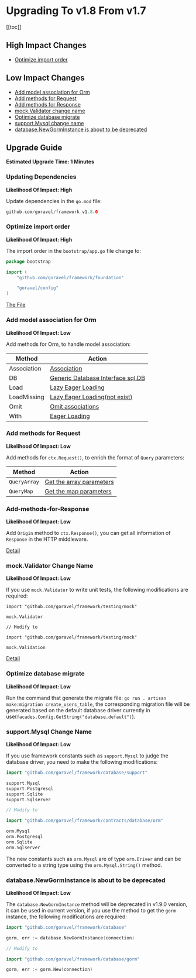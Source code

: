 # Upgrading To v1.8 From v1.7

[[toc]]

## High Impact Changes

- [Optimize import order](#Optimize-import-order)

## Low Impact Changes

- [Add model association for Orm](#Add-model-association-for-Orm)
- [Add methods for Request](#Add-methods-for-Request)
- [Add methods for Response](#Add-methods-for-Response)
- [mock.Validator change name](#mock.Validator-Change-Name)
- [Optimize database migrate](#Optimize-database-migrate)
- [support.Mysql change name](#support.Mysql-Change-Name)
- [database.NewGormInstance is about to be deprecated](#database.NewGormInstance-is-about-to-be-deprecated)

## Upgrade Guide

**Estimated Upgrade Time: 1 Minutes**

### Updating Dependencies

**Likelihood Of Impact: High**

Update dependencies in the `go.mod` file:

```go
github.com/goravel/framework v1.8.0
```

### Optimize import order

**Likelihood Of Impact: High**

The import order in the `bootstrap/app.go` file change to:

```go
package bootstrap

import (
	"github.com/goravel/framework/foundation"

	"goravel/config"
)
```

[The File](https://github.com/goravel/goravel/blob/v1.8.0/bootstrap/app.go)

### Add model association for Orm

**Likelihood Of Impact: Low**

Add methods for Orm, to handle model association:

| Method       | Action                              |
| -----------  | --------------------------------- |
| Association  | [Association](../ORM/association.md#Find-Associations) |
| DB           | [Generic Database Interface sql.DB](../ORM/getting-started.md#Generic-Database-Interface-sql.DB) |
| Load         | [Lazy Eager Loading](../ORM/association.md#Lazy-Eager-Loading) |
| LoadMissing  | [Lazy Eager Loading(not exist)](../ORM/association.md#Lazy-Eager-Loading)           |
| Omit         | [Omit associations](../ORM/association.md#Create-or-Update-Associations)     |
| With         | [Eager Loading](../ORM/association.md#Eager-Loading)     |

### Add methods for Request

**Likelihood Of Impact: Low**

 Add methods for `ctx.Request()`, to enrich the format of `Query` parameters: 

| Method        | Action                              |
| -----------  | --------------------------------- |
| `QueryArray` | [Get the array parameters](../the-basics/request.md#Retrieving-Input-From-The-Query-String) |
| `QueryMap`   | [Get the map parameters](../the-basics/request.md#Retrieving-Input-From-The-Query-String) |

### Add-methods-for-Response

**Likelihood Of Impact: Low**

Add `Origin` method to `ctx.Response()`, you can get all  information of `Response` in the HTTP middleware.

[Detail](../the-basics/response.md#Get-Response)

### mock.Validator Change Name

**Likelihood Of Impact: Low**

If you use `mock.Validator` to write unit tests, the following modifications are required:

```
import "github.com/goravel/framework/testing/mock"

mock.Validator

// Modify to

import "github.com/goravel/framework/testing/mock"

mock.Validation
```

[Detail](../digging-deeper/mock.md#Mock-facades.Validation)

### Optimize database migrate

**Likelihood Of Impact: Low**

Run the command that generate the migrate file: `go run . artisan make:migration create_users_table`, the corresponding migration file will be generated based on the default database driver currently in use(`facades.Config.GetString("database.default")`).

### support.Mysql Change Name

**Likelihood Of Impact: Low**

If you use framework constants such as `support.Mysql` to judge the database driver, you need to make the following modifications:

```go
import "github.com/goravel/framework/database/support"

support.Mysql
support.Postgresql
support.Sqlite
support.Sqlserver

// Modify to

import "github.com/goravel/framework/contracts/database/orm"

orm.Mysql
orm.Postgresql
orm.Sqlite
orm.Sqlserver
```

The new constants such as `orm.Mysql` are of type `orm.Driver` and can be converted to a string type using the `orm.Mysql.String()` method.

### database.NewGormInstance is about to be deprecated

**Likelihood Of Impact: Low**

The `database.NewGormInstance` method will be deprecated in v1.9.0 version, it can be used in current version, if you use the method to get the `gorm` instance, the following modifications are required:

```go
import "github.com/goravel/framework/database"

gorm, err := database.NewGormInstance(connection)

// Modify to

import "github.com/goravel/framework/database/gorm"

gorm, err := gorm.New(connection)
```
